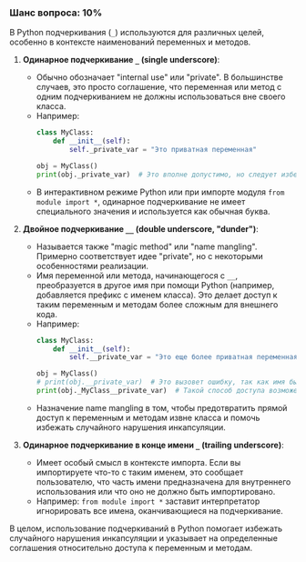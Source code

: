 ### Шанс вопроса: 10%

В Python подчеркивания (`_`) используются для различных целей, особенно в контексте наименований переменных и методов. 

1. **Одинарное подчеркивание `_` (single underscore)**:
   - Обычно обозначает "internal use" или "private". В большинстве случаев, это просто соглашение, что переменная или метод с одним подчеркиванием не должны использоваться вне своего класса.
   - Например:
     ```python
     class MyClass:
         def __init__(self):
             self._private_var = "Это приватная переменная"
     
     obj = MyClass()
     print(obj._private_var)  # Это вполне допустимо, но следует избегать такого использования.
     ```
   - В интерактивном режиме Python или при импорте модуля `from module import *`, одинарное подчеркивание не имеет специального значения и используется как обычная буква.

2. **Двойное подчеркивание `__` (double underscore, "dunder")**:
   - Называется также "magic method" или "name mangling". Примерно соответствует идее "private", но с некоторыми особенностями реализации.
   - Имя переменной или метода, начинающегося с `__`, преобразуется в другое имя при помощи Python (например, добавляется префикс с именем класса). Это делает доступ к таким переменным и методам более сложным для внешнего кода.
   - Например:
     ```python
     class MyClass:
         def __init__(self):
             self.__private_var = "Это еще более приватная переменная"
     
     obj = MyClass()
     # print(obj.__private_var)  # Это вызовет ошибку, так как имя было преобразовано.
     print(obj._MyClass__private_var)  # Такой способ доступа возможен, но он не рекомендуется для общего использования.
     ```
   - Назначение name mangling в том, чтобы предотвратить прямой доступ к переменным и методам извне класса и помочь избежать случайного нарушения инкапсуляции.

3. **Одинарное подчеркивание в конце имени `_` (trailing underscore)**:
   - Имеет особый смысл в контексте импорта. Если вы импортируете что-то с таким именем, это сообщает пользователю, что часть имени предназначена для внутреннего использования или что оно не должно быть импортировано.
   - Например: `from module import *` заставит интерпретатор игнорировать все имена, оканчивающиеся на подчеркивание.

В целом, использование подчеркиваний в Python помогает избежать случайного нарушения инкапсуляции и указывает на определенные соглашения относительно доступа к переменным и методам.